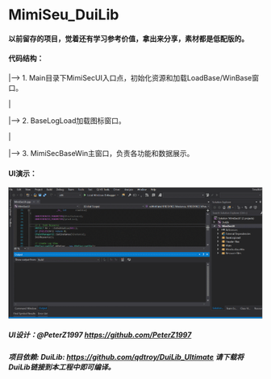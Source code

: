 # MimiSeu_DuiLib

#### 以前留存的项目，觉着还有学习参考价值，拿出来分享，素材都是低配版的。

#### 代码结构：
|--> 1. Main目录下MimiSecUI入口点，初始化资源和加载LoadBase/WinBase窗口。

|

|--> 2. BaseLogLoad加载图标窗口。

|

|--> 3. MimiSecBaseWin主窗口，负责各功能和数据展示。

#### UI演示：
![image](https://github.com/TimelifeCzy/MimiSeu_DuLib/blob/main/GIF.gif)

##### UI设计：@PeterZ1997  https://github.com/PeterZ1997

##### 项目依赖: DuiLib: https://github.com/qdtroy/DuiLib_Ultimate 请下载将DuiLib链接到本工程中即可编译。
